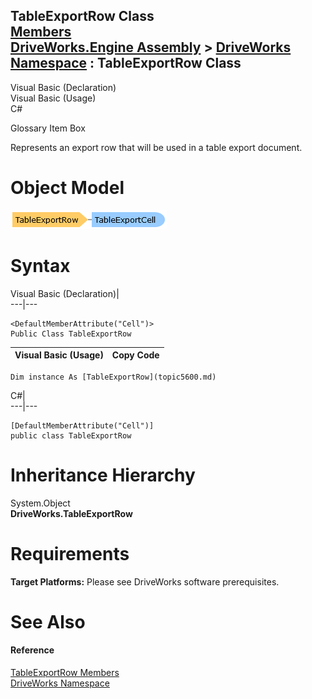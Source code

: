 TableExportRow Class   
[Members](topic5601.md)   
[DriveWorks.Engine Assembly](topic2156.md) > [DriveWorks Namespace](topic2159.md) : TableExportRow Class  
---  
  
Visual Basic (Declaration)    
Visual Basic (Usage)    
C# 

Glossary Item Box

Represents an export row that will be used in a table export document. 

# Object Model

![](dotnetdiagramimages/image282.png)

# Syntax

Visual Basic (Declaration)|   
---|---  
      
    
    <DefaultMemberAttribute("Cell")>
    Public Class TableExportRow   
  
Visual Basic (Usage)| Copy Code  
---|---  
      
    
    Dim instance As [TableExportRow](topic5600.md)  
  
C#|   
---|---  
      
    
    [DefaultMemberAttribute("Cell")]
    public class TableExportRow   
  
# Inheritance Hierarchy

System.Object  
**DriveWorks.TableExportRow**  


# Requirements

**Target Platforms:** Please see DriveWorks software prerequisites.

# See Also

#### Reference

[TableExportRow Members](topic5601.md)   
[DriveWorks Namespace](topic2159.md)



